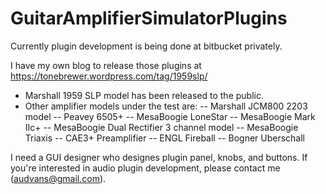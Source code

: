 # GuitarAmplifierSimulatorPlugins

Currently plugin development is being done at bitbucket privately.

I have my own blog to release those plugins at https://tonebrewer.wordpress.com/tag/1959slp/

- Marshall 1959 SLP model has been released to the public.
- Other amplifier models under the test are:
-- Marshall JCM800 2203 model
-- Peavey 6505+
-- MesaBoogie LoneStar
-- MesaBoogie Mark IIc+
-- MesaBoogie Dual Rectifier 3 channel model
-- MesaBoogie Triaxis
-- CAE3+ Preamplifier
-- ENGL Fireball
-- Bogner Uberschall

I need a GUI designer who designes plugin panel, knobs, and buttons. If you're interested in audio plugin development, please contact me (audvans@gmail.com).


